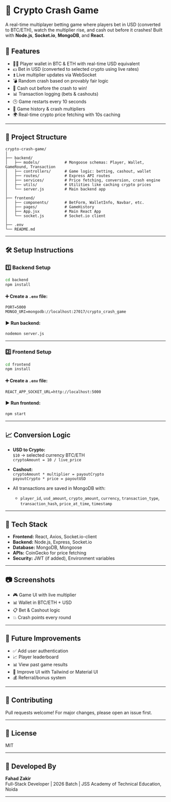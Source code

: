 
# 🚀 Crypto Crash Game

A real-time multiplayer betting game where players bet in USD (converted to BTC/ETH), watch the multiplier rise, and cash out before it crashes! Built with **Node.js**, **Socket.io**, **MongoDB**, and **React**.

## 🔧 Features

- 🧑‍💻 Player wallet in BTC & ETH with real-time USD equivalent
- 💵 Bet in USD (converted to selected crypto using live rates)
- ⏫ Live multiplier updates via WebSocket
- 💣 Random crash based on provably fair logic
- 💸 Cash out before the crash to win!
- 📊 Transaction logging (bets & cashouts)
- 🕒 Game restarts every 10 seconds
- 📜 Game history & crash multipliers
- 🌍 Real-time crypto price fetching with 10s caching

---

## 📁 Project Structure

```
crypto-crash-game/
│
├── backend/
│   ├── models/           # Mongoose schemas: Player, Wallet, GameRound, Transaction
│   ├── controllers/      # Game logic: betting, cashout, wallet
│   ├── routes/           # Express API routes
│   ├── services/         # Price fetching, conversion, crash engine
│   ├── utils/            # Utilities like caching crypto prices
│   └── server.js         # Main backend app
│
├── frontend/
│   ├── components/       # BetForm, WalletInfo, Navbar, etc.
│   ├── pages/            # GameHistory
│   ├── App.jsx           # Main React App
│   └── socket.js         # Socket.io client
│
├── .env
└── README.md
```

---

## 🛠️ Setup Instructions

### 1️⃣ Backend Setup

```bash
cd backend
npm install
```

#### ➕ Create a `.env` file:

```env
PORT=5000
MONGO_URI=mongodb://localhost:27017/crypto_crash_game
```

#### ▶️ Run backend:

```bash
nodemon server.js
```

---

### 2️⃣ Frontend Setup

```bash
cd frontend
npm install
```

#### ➕ Create a `.env` file:

```env
REACT_APP_SOCKET_URL=http://localhost:5000
```

#### ▶️ Run frontend:

```bash
npm start
```

---

## 📈 Conversion Logic

- **USD to Crypto:**  
  `$10` → selected currency BTC/ETH  
  `cryptoAmount = 10 / live_price`

- **Cashout:**  
  `cryptoAmount * multiplier = payoutCrypto`  
  `payoutCrypto * price = payoutUSD`

- All transactions are saved in MongoDB with:
  - `player_id`, `usd_amount`, `crypto_amount`, `currency`, `transaction_type`, `transaction_hash`, `price_at_time`, `timestamp`

---

## 🔐 Tech Stack

- **Frontend:** React, Axios, Socket.io-client
- **Backend:** Node.js, Express, Socket.io
- **Database:** MongoDB, Mongoose
- **APIs:** CoinGecko for price fetching
- **Security:** JWT (if added), Environment variables

---

## 📷 Screenshots

- 🎮 Game UI with live multiplier
- 📊 Wallet in BTC/ETH + USD
- 📋 Bet & Cashout logic
- 💥 Crash points every round

---

## 🚀 Future Improvements

- ✅ Add user authentication
- 📈 Player leaderboard
- 📊 View past game results
- 🎨 Improve UI with Tailwind or Material UI
- 💰 Referral/bonus system

---

## 🤝 Contributing

Pull requests welcome! For major changes, please open an issue first.

---

## 📄 License

MIT

---

## 🙌 Developed By

**Fahad Zakir**  
Full-Stack Developer | 2026 Batch | JSS Academy of Technical Education, Noida

---
